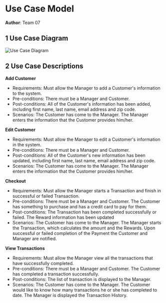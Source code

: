 # Use Case Model

**Author**: Team 07

## 1 Use Case Diagram

![Use Case Diagram](https://github.com/gt-ud-softeng/6300Spring15Team07/blob/master/Project2/D1/images/use_case_v6.png)

## 2 Use Case Descriptions

**Add Customer**
- Requirements: Must allow the Manager to add a Customer's information to the system.
- Pre-conditions: There must be a Manager and Customer.
- Post-conditions: All of the Customer's information has been added, including first name, last name, email address and zip code.
- Scenarios: The Customer has come to the Manager. The Manager enters the information that the Customer provides him/her.

**Edit Customer**
- Requirements: Must allow the Manager to edit a Customer's information in the system.
- Pre-conditions: There must be a Manager and Customer.
- Post-conditions: All of the Customer's new information has been updated, including first name, last name, email address and zip code.
- Scenarios: The Customer has come to the Manager. The Manager enters the information that the Customer provides him/her.

**Checkout**
- Requirements: Must allow the Manager starts a Transaction and finish in successful or failed Transaction.
- Pre-conditions: There must be a Manager and Customer. The Customer has something to purchase and has a credit card to pay for them.
- Post-conditions: The Transaction has been completed successfully or failed. The Reward information has been updated 
- Scenarios: The Customer has come to the Manager. The Manager starts the Transaction, which calculates the amount and the Rewards. Upon successful or failed completion of the Payment the Customer and Manager are notified. 

**View Transactions**
- Requirements: Must allow the Manager view all the transactions that have successfully completed.
- Pre-conditions: There must be a Manager and Customer. The Customer has completed a transaction successfully.
- Post-conditions: The list of transaction is displayed to the Manager.
- Scenarios: The Customer has come to the Manager. The Customer would like to know how many transactions he or she has completed to date. The Manager is displayed the Transaction History.
